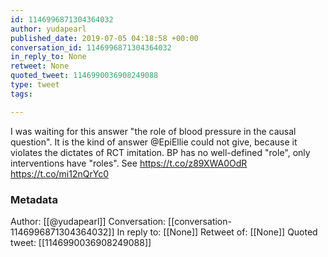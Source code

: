 ```yaml
---
id: 1146996871304364032
author: yudapearl
published_date: 2019-07-05 04:18:58 +00:00
conversation_id: 1146996871304364032
in_reply_to: None
retweet: None
quoted_tweet: 1146990036908249088
type: tweet
tags:

---
```


I was waiting for this answer "the role of blood pressure in the causal question". It is the kind of answer @EpiEllie could not give, because it violates the dictates of RCT imitation. BP has no well-defined "role", only interventions have "roles". See  https://t.co/z89XWA0OdR https://t.co/mi12nQrYc0

### Metadata

Author: [[@yudapearl]]
Conversation: [[conversation-1146996871304364032]]
In reply to: [[None]]
Retweet of: [[None]]
Quoted tweet: [[1146990036908249088]]
